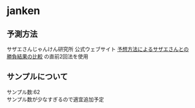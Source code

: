 # janken

## 予測方法
サザエさんじゃんけん研究所
公式ウェブサイト [予想方法によるサザエさんとの勝負結果の比較](http://park11.wakwak.com/~hkn/result_cmp.htm) の直前2回法を使用  
## サンプルについて
サンプル数:62  
サンプル数が少なすぎるので適宜追加予定
